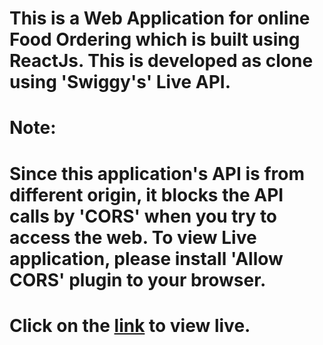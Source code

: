 # This is a Web Application for online Food Ordering which is built using ReactJs. This is developed as clone using 'Swiggy's' Live API.

# Note:

# Since this application's API is from different origin, it blocks the API calls by 'CORS' when you try to access the web. To view Live application, please install 'Allow CORS' plugin to your browser.

# Click on the [link](https://food-oredering.netlify.app) to view live.
